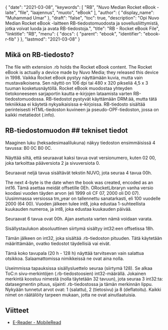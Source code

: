{
  "date": "2021-03-08",
  "keywords": [
"RB",
"Nuvo Median Rocket eBook -laite",
"file",
"laajennus",
"muoto",
"eBook"
],
  "author": {
    "display_name": "Muhammad Umar"
},
  "draft": "false",
  "toc": true,
  "description": "Opi Nuvo Median Rocket eBook -laitteen RB-tiedostomuodosta ja sovellusliittymistä, jotka voivat luoda ja avata RB-tiedostoja.",
  "title": "RB - Rocket eBook File",
  "linktitle": "RB",
  "menu": {
    "docs": {
      "parent": "ebook",
      "identifier": "ebook-r-fib"
}
},
  "lastmod": "2021-03-08"
}

## Mikä on RB-tiedosto?

The file with extension .rb holds the Rocket eBook content. The Rocket eBook is actually a device made by Nuvo Media; they released this device in 1998. Vaikka Rocket eBook pystyy näyttämään kuvia, mutta vain mustavalkoisena. Sen näyttö on 106 dpi tai 480 x 320 pikseliä 4,5 x 3 tuuman kosketusnäytöllä. Rocket eBook muodostaa yhteyden tietokoneeseen sarjaportin kautta e-kirjojen lataamista varten RB-tiedostomuodossa. RB-tiedostot pystyvät käyttämään DRM:ää, mutta tätä tekniikkaa ei käytetä nykyaikaisissa e-kirjoissa. RB-tiedosto sisältää perinteisesti HTML-tiedoston kuvineen ja pseudo-OPF-tiedoston, jossa on kaikki metatiedot (.info).

## RB-tiedostomuodon ## tekniset tiedot

Maaginen luku (heksadesimaalilukuna) näkyy tiedoston ensimmäisissä 4 tavussa: B0 0C B0 0C.

Näyttää siltä, että seuraavat kaksi tavua ovat versionumero, kuten 02 00, joka tarkoittaa pääversiota 2 ja sivuversiota 0.

Seuraavat neljä tavua sisältävät tekstin NUVO, jota seuraa 4 tavua 00h.

The next 4-byte is the date when the book was created, encoded as an int16. Tämä asettaa meidät offsetille 0Eh. ORocketLibraryn vanha versio koodasi vuoden täyden arvon (eli 1999 oli CF 07, 2000 oli D0 07). Uusimmassa versiossa tm_year on tallennettu sanatarkasti, eli 100 vuodelle 2000 (64 00). Vuoden jälkeen tulee int8, joka edustaa 1-suhteellista kuukauden numeroa, ja int8, joka edustaa kuukauden päivää.

Seuraavat 6 tavua ovat 00h. Ajan asetusta varten nämä voidaan varata.

Sisällystaulukon absoluuttinen siirtymä sisältyy int32:een offsetissa 18h.

Tämän jälkeen on int32, joka sisältää .rb-tiedoston pituuden. Tätä käytetään määrittämään, ovatko tiedostot täydellisiä vai eivät.

Tämä koko tavupala (20 h - 128 h) näyttää tarvitsevan vain salattua otsikkoa. Salaamattomissa nimikkeissä ne ovat aina nolla.

Useimmissa tapauksissa sisällysluettelo seuraa (siirtymä 128). Se alkaa ToC:n sivu-merkintöjen (.rb-tiedostoosien) int32-määrällä. Jokainen merkintä koostuu nimestä (nolla täytetään 32 tavuun), jota seuraa 3 int32:ta: datasegmentin pituus, sijainti .rb-tiedostossa ja tämän merkinnän lippu. Nykyään tunnetut arvot ovat: 1 (salattu), 2 (tietosivu) ja 8 (deflatoitu). Kaikki nimet on räätälöity tarpeen mukaan, jotta ne ovat ainutlaatuisia.

## Viitteet

* [E-Reader - MobileRead](https://en.wikipedia.org/wiki/E-reader)


